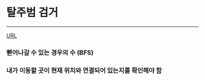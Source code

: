 # 탈주범 검거
---

[URL](https://swexpertacademy.com/main/code/problem/problemDetail.do?contestProbId=AV5PpLlKAQ4DFAUq)

### 뻗어나갈 수 있는 경우의 수 (BFS)

### 내가 이동할 곳이 현재 위치와 연결되어 있는지를 확인해야 함
